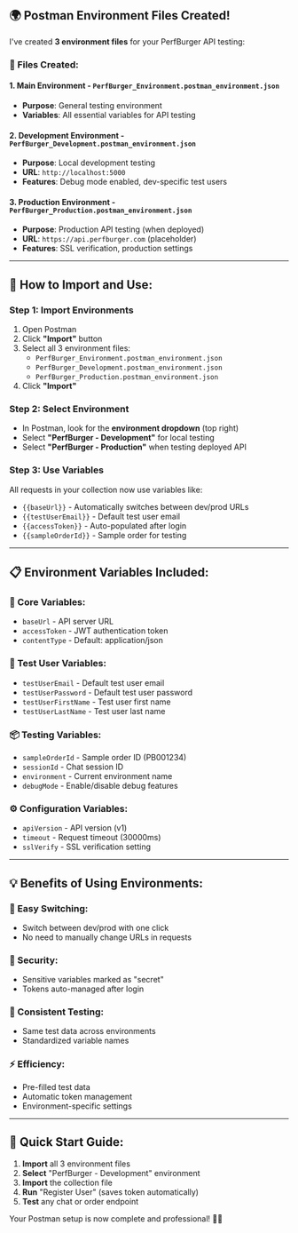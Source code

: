 ## 🌍 **Postman Environment Files Created!**

I've created **3 environment files** for your PerfBurger API testing:

### **📂 Files Created:**

#### **1. Main Environment** - `PerfBurger_Environment.postman_environment.json`
- **Purpose**: General testing environment
- **Variables**: All essential variables for API testing

#### **2. Development Environment** - `PerfBurger_Development.postman_environment.json`  
- **Purpose**: Local development testing
- **URL**: `http://localhost:5000`
- **Features**: Debug mode enabled, dev-specific test users

#### **3. Production Environment** - `PerfBurger_Production.postman_environment.json`
- **Purpose**: Production API testing (when deployed)
- **URL**: `https://api.perfburger.com` (placeholder)
- **Features**: SSL verification, production settings

---

## 🚀 **How to Import and Use:**

### **Step 1: Import Environments**
1. Open Postman
2. Click **"Import"** button
3. Select all 3 environment files:
   - `PerfBurger_Environment.postman_environment.json`
   - `PerfBurger_Development.postman_environment.json` 
   - `PerfBurger_Production.postman_environment.json`
4. Click **"Import"**

### **Step 2: Select Environment**
- In Postman, look for the **environment dropdown** (top right)
- Select **"PerfBurger - Development"** for local testing
- Select **"PerfBurger - Production"** when testing deployed API

### **Step 3: Use Variables**
All requests in your collection now use variables like:
- `{{baseUrl}}` - Automatically switches between dev/prod URLs
- `{{testUserEmail}}` - Default test user email
- `{{accessToken}}` - Auto-populated after login
- `{{sampleOrderId}}` - Sample order for testing

---

## 📋 **Environment Variables Included:**

### **🔧 Core Variables:**
- `baseUrl` - API server URL
- `accessToken` - JWT authentication token
- `contentType` - Default: application/json

### **👤 Test User Variables:**
- `testUserEmail` - Default test user email
- `testUserPassword` - Default test user password  
- `testUserFirstName` - Test user first name
- `testUserLastName` - Test user last name

### **📦 Testing Variables:**
- `sampleOrderId` - Sample order ID (PB001234)
- `sessionId` - Chat session ID
- `environment` - Current environment name
- `debugMode` - Enable/disable debug features

### **⚙️ Configuration Variables:**
- `apiVersion` - API version (v1)
- `timeout` - Request timeout (30000ms)
- `sslVerify` - SSL verification setting

---

## 💡 **Benefits of Using Environments:**

### **🔄 Easy Switching:**
- Switch between dev/prod with one click
- No need to manually change URLs in requests

### **🔐 Security:**
- Sensitive variables marked as "secret"
- Tokens auto-managed after login

### **🧪 Consistent Testing:**
- Same test data across environments
- Standardized variable names

### **⚡ Efficiency:**
- Pre-filled test data
- Automatic token management
- Environment-specific settings

---

## 🎯 **Quick Start Guide:**

1. **Import** all 3 environment files
2. **Select** "PerfBurger - Development" environment
3. **Import** the collection file
4. **Run** "Register User" (saves token automatically)
5. **Test** any chat or order endpoint

Your Postman setup is now complete and professional! 🚀🍔
